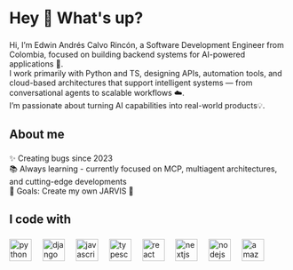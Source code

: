 <h1 align="left">Hey 👋 What's up?</h1>

###

<p align="left">Hi, I’m Edwin Andrés Calvo Rincón, a Software Development Engineer from Colombia, focused on building backend systems for AI-powered applications 🤖.<br>I work primarily with Python and TS, designing APIs, automation tools, and cloud-based architectures that support intelligent systems — from conversational agents to scalable workflows ☁️.<br>I’m passionate about turning AI capabilities into real-world products💡.</p>

###

<h2 align="left">About me</h2>

###

<p align="left">✨ Creating bugs since 2023<br>📚 Always learning - currently focused on MCP, multiagent architectures, and cutting-edge developments<br>🎯 Goals: Create my own JARVIS 🤖</p>

###

<h2 align="left">I code with</h2>

###

<div align="left">
  <img src="https://cdn.jsdelivr.net/gh/devicons/devicon/icons/python/python-original.svg" height="40" alt="python logo"  />
  <img width="12" />
  <img src="https://cdn.jsdelivr.net/gh/devicons/devicon/icons/django/django-plain.svg" height="40" alt="django logo"  />
  <img width="12" />
  <img src="https://cdn.jsdelivr.net/gh/devicons/devicon/icons/javascript/javascript-original.svg" height="40" alt="javascript logo"  />
  <img width="12" />
  <img src="https://cdn.jsdelivr.net/gh/devicons/devicon/icons/typescript/typescript-original.svg" height="40" alt="typescript logo"  />
  <img width="12" />
  <img src="https://cdn.jsdelivr.net/gh/devicons/devicon/icons/react/react-original.svg" height="40" alt="react logo"  />
  <img width="12" />
  <img src="https://cdn.jsdelivr.net/gh/devicons/devicon/icons/nextjs/nextjs-original.svg" height="40" alt="nextjs logo"  />
  <img width="12" />
  <img src="https://cdn.jsdelivr.net/gh/devicons/devicon/icons/nodejs/nodejs-original.svg" height="40" alt="nodejs logo"  />
  <img width="12" />
  <img src="https://cdn.jsdelivr.net/gh/devicons/devicon/icons/amazonwebservices/amazonwebservices-line-wordmark.svg" height="40" alt="amazonwebservices logo"  />
</div>

###
